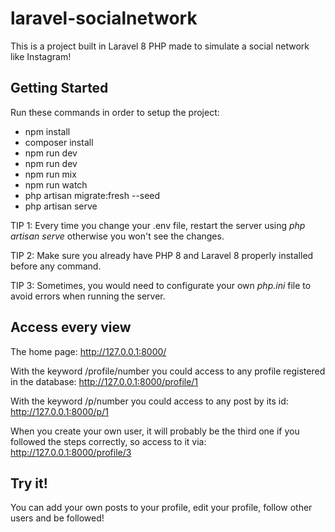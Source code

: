 # laravel-socialnetwork

This is a project built in Laravel 8 PHP made to simulate a social network like Instagram!

## Getting Started

Run these commands in order to setup the project:
 - npm install 
 - composer install
 - npm run dev
 - npm run dev
 - npm run mix
 - npm run watch
 - php artisan migrate:fresh --seed
 - php artisan serve

TIP 1: Every time you change your .env file, restart the server using _php artisan serve_ otherwise you won't see the changes.

TIP 2: Make sure you already have PHP 8 and Laravel 8 properly installed before any command.

TIP 3: Sometimes, you would need to configurate your own _php.ini_ file to avoid errors when running the server.

## Access every view

The home page: http://127.0.0.1:8000/

With the keyword /profile/number you could access to any profile registered in the database: http://127.0.0.1:8000/profile/1

With the keyword /p/number you could access to any post by its id: http://127.0.0.1:8000/p/1

When you create your own user, it will probably be the third one if you followed the steps correctly, so access to it via: http://127.0.0.1:8000/profile/3

## Try it!

You can add your own posts to your profile, edit your profile, follow other users and be followed!
